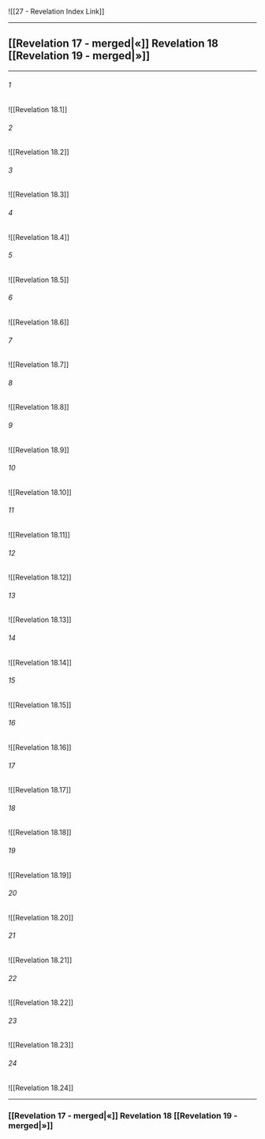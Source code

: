 ![[27 - Revelation Index Link]]

---
##  [[Revelation 17 - merged|«]] Revelation 18 [[Revelation 19 - merged|»]]

---

###### 1
![[Revelation 18.1]] 

###### 2
![[Revelation 18.2]] 

###### 3
![[Revelation 18.3]] 

###### 4
![[Revelation 18.4]]

###### 5 
![[Revelation 18.5]] 

###### 6
![[Revelation 18.6]] 

###### 7
![[Revelation 18.7]] 

###### 8
![[Revelation 18.8]] 

###### 9
![[Revelation 18.9]] 

###### 10
![[Revelation 18.10]] 

###### 11
![[Revelation 18.11]] 

###### 12
![[Revelation 18.12]]

###### 13
![[Revelation 18.13]] 

###### 14
![[Revelation 18.14]] 

###### 15
![[Revelation 18.15]]

###### 16
![[Revelation 18.16]] 

###### 17
![[Revelation 18.17]]

###### 18
![[Revelation 18.18]] 

###### 19
![[Revelation 18.19]] 

###### 20
![[Revelation 18.20]]

###### 21
![[Revelation 18.21]] 

###### 22
![[Revelation 18.22]] 

###### 23
![[Revelation 18.23]]

###### 24
![[Revelation 18.24]] 


---
###  [[Revelation 17 - merged|«]] Revelation 18 [[Revelation 19 - merged|»]]